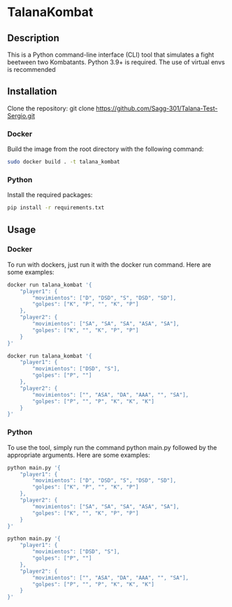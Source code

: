 # TalanaKombat

## Description

This is a Python command-line interface (CLI) tool that simulates a fight beetween two Kombatants. Python 3.9+ is required. The use of virtual envs is recommended

## Installation

Clone the repository:
git clone https://github.com/Sagg-301/Talana-Test-Sergio.git

### Docker

Build the image from the root directory with the following command:

```sh
sudo docker build . -t talana_kombat
```

### Python

Install the required packages:

```sh
pip install -r requirements.txt
```

## Usage

### Docker

To run with dockers, just run it with the docker run command. Here are some examples:

```sh
docker run talana_kombat '{
	"player1": {
		"movimientos": ["D", "DSD", "S", "DSD", "SD"],
		"golpes": ["K", "P", "", "K", "P"]
	},
	"player2": {
		"movimientos": ["SA", "SA", "SA", "ASA", "SA"],
		"golpes": ["K", "", "K", "P", "P"]
	}
}'
```

```sh
docker run talana_kombat '{
	"player1": {
		"movimientos": ["DSD", "S"],
		"golpes": ["P", ""]
	},
	"player2": {
		"movimientos": ["", "ASA", "DA", "AAA", "", "SA"],
		"golpes": ["P", "", "P", "K", "K", "K"]
	}
}'
```

### Python

To use the tool, simply run the command python main.py followed by the appropriate arguments. Here are some examples:

```sh
python main.py '{
	"player1": {
		"movimientos": ["D", "DSD", "S", "DSD", "SD"],
		"golpes": ["K", "P", "", "K", "P"]
	},
	"player2": {
		"movimientos": ["SA", "SA", "SA", "ASA", "SA"],
		"golpes": ["K", "", "K", "P", "P"]
	}
}'
```

```sh
python main.py '{
	"player1": {
		"movimientos": ["DSD", "S"],
		"golpes": ["P", ""]
	},
	"player2": {
		"movimientos": ["", "ASA", "DA", "AAA", "", "SA"],
		"golpes": ["P", "", "P", "K", "K", "K"]
	}
}'
```

